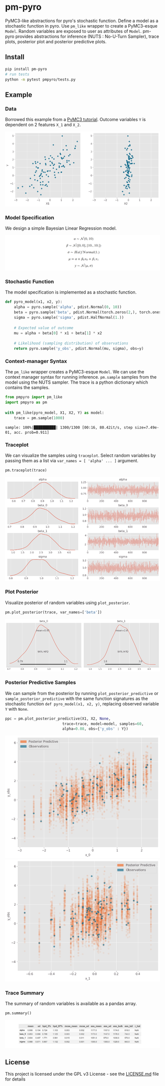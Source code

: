 # pm-pyro

PyMC3-like abstractions for pyro's stochastic function.
Define a model as a stochastic function in pyro.
Use `pm_like` wrapper to create a PyMC3-esque `Model`.
Random variables are exposed to user as attributes of `Model`.
pm-pyro provides abstractions for inference (NUTS : No-U-Turn Sampler), trace plots, posterior plot and posterior predictive plots.


## Install

```bash
pip install pm-pyro
# run tests
python -m pytest pmpyro/tests.py
```

## Example

### Data

Borrowed this example from a [PyMC3 tutorial](https://docs.pymc.io/notebooks/getting_started.html). Outcome variables `Y` is dependent on 2 features `X_1` and `X_2`.

![](images/plot_data.png)


### Model Specification

We design a simple Bayesian Linear Regression model.

![](images/stfn.png)



### Stochastic Function

The model specification is implemented as a stochastic function.

```python
def pyro_model(x1, x2, y):
    alpha = pyro.sample('alpha', pdist.Normal(0, 10))
    beta = pyro.sample('beta', pdist.Normal(torch.zeros(2,), torch.ones(2,) * 10.))
    sigma = pyro.sample('sigma', pdist.HalfNormal(1.))

    # Expected value of outcome
    mu = alpha + beta[0] * x1 + beta[1] * x2

    # Likelihood (sampling distribution) of observations
    return pyro.sample('y_obs', pdist.Normal(mu, sigma), obs=y)
```

### Context-manager Syntax

The `pm_like` wrapper creates a PyMC3-esque `Model`. 
We can use the context manager syntax for running inference.
`pm.sample` samples from the model using the NUTS sampler.
The trace is a python dictionary which contains the samples.

```python
from pmpyro import pm_like
import pmpyro as pm

with pm_like(pyro_model, X1, X2, Y) as model:
    trace = pm.sample(1000)
```

```
sample: 100%|██████████| 1300/1300 [00:16, 80.42it/s, step size=7.49e-01, acc. prob=0.911] 
```

### Traceplot

We can visualize the samples using `traceplot`.
Select random variables by passing them as a list via `var_names = [ 'alpha' ... ]` argument.

```python
pm.traceplot(trace)
```

![](images/traceplot.png)

### Plot Posterior

Visualize posterior of random variables using `plot_posterior`.

```python
pm.plot_posterior(trace, var_names=['beta'])
```

![](images/posterior_plot.png)

### Posterior Predictive Samples

We can sample from the posterior by running `plot_posterior_predictive` or `sample_posterior_predictive` with the same
function signatures as the stochastic function `def pyro_model(x1, x2, y)`, replacing observed variable `Y` with `None`. 

```python
ppc = pm.plot_posterior_predictive(X1, X2, None,
                          trace=trace, model=model, samples=60,
                          alpha=0.08, obs={'y_obs' : Y})
```

![](images/ppc1.png)
![](images/ppc2.png)


### Trace Summary

The summary of random variables is available as a pandas array.

```python
pm.summary()
```

![](images/trace_summary.png)


## License

This project is licensed under the GPL v3 License - see the [LICENSE.md](LICENSE.md) file for details
